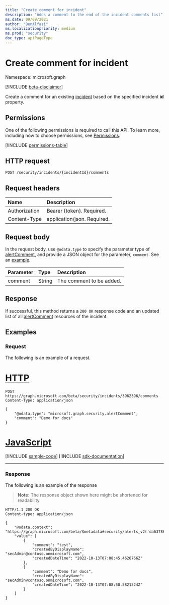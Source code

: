 ```yaml
---
title: "Create comment for incident"
description: "Adds a comment to the end of the incident comments list"
ms.date: 09/09/2021
author: "BenAlfasi"
ms.localizationpriority: medium
ms.prod: "security"
doc_type: apiPageType
---
```


# Create comment for incident
Namespace: microsoft.graph

[!INCLUDE [beta-disclaimer](../../includes/beta-disclaimer.md)]

Create a comment for an existing [incident](../resources/security-incident.md) based on the specified incident **id** property.

## Permissions
One of the following permissions is required to call this API. To learn more, including how to choose permissions, see [Permissions](/graph/permissions-reference).

<!-- { "blockType": "permissions", "name": "security_incident_post_comments" } -->
[!INCLUDE [permissions-table](../includes/permissions/security-incident-post-comments-permissions.md)]

## HTTP request

<!-- {
  "blockType": "ignored"
}
-->
``` http
POST /security/incidents/{incidentId}/comments
```

## Request headers
|Name|Description|
|:---|:---|
|Authorization|Bearer {token}. Required.|
|Content-Type|application/json. Required.|

## Request body

In the request body, use `@odata.type` to specify the parameter type of [alertComment](../resources/security-alertcomment.md), and provide a JSON object for the parameter, `comment`. See an [example](#examples).

| Parameter	   | Type	|Description|
|:---------------|:--------|:----------|
|comment|String|The comment to be added.|

## Response

If successful, this method returns a `200 OK` response code and an updated list of all [alertComment](../resources/security-alertcomment.md) resources of the incident.

## Examples

### Request
The following is an example of a request.


# [HTTP](#tab/http)
<!-- {
  "blockType": "request",
  "sampleKeys": ["3962396"],
  "name": "incident_addcomment"
}
-->
``` http
POST https://graph.microsoft.com/beta/security/incidents/3962396/comments
Content-Type: application/json

{
    "@odata.type": "microsoft.graph.security.alertComment",
    "comment": "Demo for docs"
}
```

# [JavaScript](#tab/javascript)
[!INCLUDE [sample-code](../includes/snippets/javascript/incident-addcomment-javascript-snippets.md)]
[!INCLUDE [sdk-documentation](../includes/snippets/snippets-sdk-documentation-link.md)]

---


### Response
The following is an example of the response
>**Note:** The response object shown here might be shortened for readability.
<!-- {
  "blockType": "response",
  "@odata.type": "collection(microsoft.graph.security.alertComment)",
  "truncated": true
}
-->

``` http
HTTP/1.1 200 OK
Content-type: application/json

{
    "@odata.context": "https://graph.microsoft.com/beta/$metadata#security/alerts_v2('da637865765418431569_-773071023')/comments",
    "value": [
        {
            "comment": "test",
            "createdByDisplayName": "secAdmin@contoso.onmicrosoft.com",
            "createdDateTime": "2022-10-13T07:08:45.4626766Z"
        },
        {
            "comment": "Demo for docs",
            "createdByDisplayName": "secAdmin@contoso.onmicrosoft.com",
            "createdDateTime": "2022-10-13T07:08:50.5821324Z"
        }
    ]
}
```
